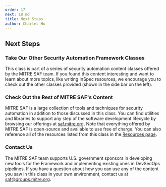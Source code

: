 ```yaml
---
order: 17
next: 18.md
title: Next Steps
author: Charles Hu
---
```


## Next Steps

### Take Our Other Security Automation Framework Classes

This class is part of a series of security automation content classes offered by the MITRE SAF team. If you found this content interesting and want to learn about more topics, like writing InSpec resources, we encourage you to check out the other classes provided (shown in the side bar on the left).

### Check Out the Rest of MITRE SAF's Content

MITRE SAF is a large collection of tools and techniques for security automation in addition to those discussed in this class. You can find utilities and libraries to support any step of the software development lifecycle by browsing our offerings at [saf.mitre.org](https://saf.mitre.org). Note that everything offered by MITRE SAF is open-source and available to use free of charge. You can also reference all of the resources listed from this class in the [Resources page](../../resources/README.md).

### Contact Us

The MITRE SAF team supports U.S. government sponsors in developing new tools for the Framework and implementing existing ones in DevSecOps pipelines. If you have a question about how you can use any of the content you saw in this class in your own environment, contact us at [saf@groups.mitre.org](mailto:saf@groups.mitre.org).
